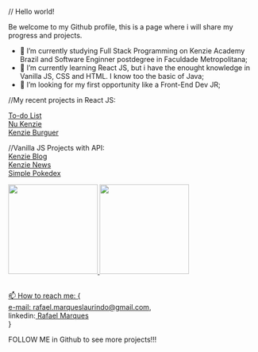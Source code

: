 // Hello world! 

Be welcome to my Github profile, this is a page where i will share my progress and projects. 

- 🔭 I’m currently studying Full Stack Programming on Kenzie Academy Brazil and Software Enginner postdegree in Faculdade Metropolitana;
- 🌱 I’m currently learning React JS, but i have the enought knowledge in Vanilla JS, CSS and HTML. I know too the basic of Java;
- 🤔 I’m looking for my first opportunity like a Front-End Dev JR;


//My recent projects in React JS:

<a href='https://to-do-eight-xi.vercel.app/'> To-do List</a><br>
<a href='https://react-entrega-s1-nu-kenzie-rafaelzao14.vercel.app/'>Nu Kenzie</a><br>
<a href='https://react-entrega-s1-hamburgueria-da-kenzie-rafaelzao14.vercel.app/'>Kenzie Burguer</a><br>

//Vanilla JS Projects with API:<br>
<a href='https://kenzie-academy-brasil-developers.github.io/m2-entrega-blog-m2-rafaelzao14/login.html'>Kenzie Blog</a><br>
<a href='https://kenzie-academy-brasil-developers.github.io/m2-entrega-kenzie-news-rafaelzao14/'> Kenzie News </a><br>
<a href='https://rafaelzao14.github.io/Pokedex-Simples---Consumo-de-API-JS-Puro/'> Simple Pokedex </a><br>

<div>
<a href="https://github.com/rafaelzao14">
<img height="180em" src="https://github-readme-stats.vercel.app/api/top-langs/?username=rafaelzao14&layout=compact&langs_count=7&theme=dracula"/>
<img height="180em" src="https://github-readme-stats.vercel.app/api?username=rafaelzao14&show_icons=true&theme=dracula&include_all_commits=true&count_private=true"/>
</div><br>

📫 How to reach me: {<br>
e-mail: rafael.marqueslaurindo@gmail.com,<br>
linkedin:<a href='https://www.linkedin.com/in/rafael-marques-laurindo-87770437/'> Rafael Marques </a><br>
}<br>
  
 FOLLOW ME in Github to see more projects!!!

